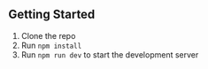 ## Getting Started
1. Clone the repo
2. Run `npm install`
3. Run `npm run dev` to start the development server
